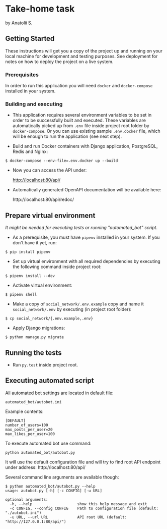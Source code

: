 # Take-home task

by Anatolii S.

## Getting Started

These instructions will get you a copy of the project up and running on your local machine for development and testing purposes. See deployment for notes on how to deploy the project on a live system.

### Prerequisites

In order to run this application you will need `docker` and `docker-compose` installed in your system.

### Building and executing
- This application requires several environment variables to be set in order to be successfully built and executed.
These variables are automatically picked up from `.env` file inside project root folder by `docker-compose`.
Or you can use existing sample `.env.docker` file, which will be enough to run the application (see next step).

- Build and run Docker containers with Django application, PostgreSQL, Redis and Nginx:
```
$ docker-compose --env-file=.env.docker up --build
```

- Now you can access the API under:
    
    [http://localhost:80/api/][http://localhost:80/api/redoc/]

- Automatically generated OpenAPI documentation will be available here:

    http://localhost:80/api/redoc/

## Prepare virtual environment
_It might be needed for executing tests or running "automated_bot" script._

- As a prerequisite, you must have `pipenv` installed in your system. If you don't have it yet, run:
```
$ pip install pipenv
```

- Set up virtual environment with all required dependencies by executing the following command inside project root:
```
$ pipenv install --dev
```

- Activate virtual environment:
```
$ pipenv shell
```

- Make a copy of `social_network/.env.example` copy and name it `social_network/.env` by executing (in project root folder):
```
$ cp social_network/{.env.example,.env}
```

- Apply Django migrations:
```
$ python manage.py migrate
```

## Running the tests

- Run `py.test` inside project root.

## Executing automated script

All automated bot settings are located in default file:
```
automated_bot/autobot.ini
```

Example contents:
```
[DEFAULT]
number_of_users=100
max_posts_per_user=20
max_likes_per_user=100
```

To execute automated bot use command:
```
python automated_bot/autobot.py
```

It will use the default configuration file and will try to find root API endpoint under address: http://localhost:80/api/ 

Several command line arguments are available though:
```
$ python automated_bot/autobot.py --help
usage: autobot.py [-h] [-c CONFIG] [-u URL]

optional arguments:
  -h, --help                    show this help message and exit
  -c CONFIG, --config CONFIG    Path to configuration file (default: "./autobot.ini")
  -u URL, --url URL             API root URL (default: "http://127.0.0.1:80/api/")
```


[http://localhost:80/api/redoc/]: http://localhost:80/api/
